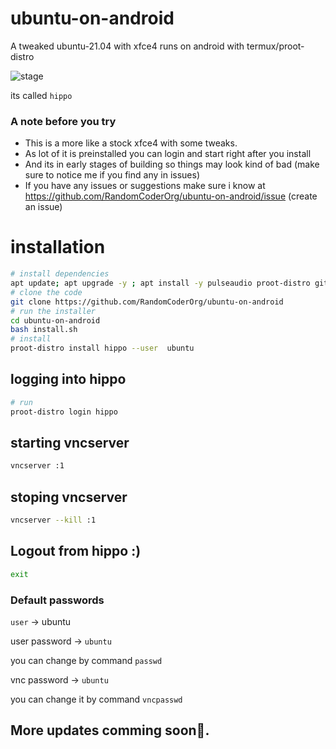 # ubuntu-on-android
A tweaked ubuntu-21.04 with xfce4 runs on android with termux/proot-distro

![stage](https://img.shields.io/badge/Status-Testing-orange)

its called `hippo`

### A note before you try
- This is a more like a stock xfce4 with some tweaks.
- As lot of it is preinstalled you can login and start right after you install 
- And its in early stages of building so things may look kind of bad (make sure to notice me if you find any in issues)
- If you have any issues or suggestions make sure i know at https://github.com/RandomCoderOrg/ubuntu-on-android/issue (create an issue)

# installation
```bash
# install dependencies
apt update; apt upgrade -y ; apt install -y pulseaudio proot-distro git -y
# clone the code
git clone https://github.com/RandomCoderOrg/ubuntu-on-android
# run the installer
cd ubuntu-on-android
bash install.sh
# install
proot-distro install hippo --user  ubuntu
```
## logging into hippo
```bash
# run
proot-distro login hippo
```
## starting vncserver
```bash
vncserver :1
```
## stoping vncserver
```bash
vncserver --kill :1
```
## Logout from hippo :)
```bash
exit
```
### Default passwords
`user` -> ubuntu



user password -> `ubuntu`


you can change by command `passwd`


vnc password -> `ubuntu`


you can change it by command `vncpasswd`


## More updates comming soon👊.
